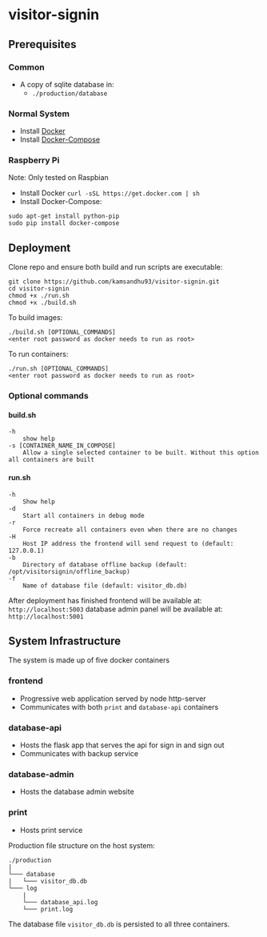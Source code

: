 # visitor-signin

## Prerequisites
### Common
 - A copy of sqlite database in:
   - `./production/database`

### Normal System
 - Install [Docker](https://docs.docker.com/install/)
 - Install [Docker-Compose](https://docs.docker.com/compose/install/#prerequisites)

### Raspberry Pi
Note: Only tested on Raspbian
 - Install Docker
 `curl -sSL https://get.docker.com | sh`
 - Install Docker-Compose:
 ```
 sudo apt-get install python-pip
 sudo pip install docker-compose
 ```

## Deployment
Clone repo and ensure both build and run scripts are executable:
 ```
 git clone https://github.com/kamsandhu93/visitor-signin.git
 cd visitor-signin
 chmod +x ./run.sh
 chmod +x ./build.sh
 ```

 To build images:
 ```
 ./build.sh [OPTIONAL_COMMANDS]
 <enter root password as docker needs to run as root>
 ```

 To run containers:
 ```
 ./run.sh [OPTIONAL_COMMANDS]
 <enter root password as docker needs to run as root>
 ```

### Optional commands
#### build.sh
```
-h
    show help
-s [CONTAINER_NAME_IN_COMPOSE]
    Allow a single selected container to be built. Without this option all containers are built
```

#### run.sh
```
-h
    Show help
-d
    Start all containers in debug mode
-r
    Force recreate all containers even when there are no changes
-H
    Host IP address the frontend will send request to (default: 127.0.0.1)
-b
    Directory of database offline backup (default: /opt/visitorsignin/offline_backup)
-f
    Name of database file (default: visitor_db.db)
```

After deployment has finished
frontend will be available at: `http://localhost:5003`
database admin panel will be available at: `http://localhost:5001`

## System Infrastructure
The system is made up of five docker containers

### frontend
 - Progressive web application served by node http-server
 - Communicates with both `print` and `database-api` containers

### database-api
 - Hosts the flask app that serves the api for sign in and sign out
 - Communicates with backup service

### database-admin
 - Hosts the database admin website

### print
 - Hosts print service

Production file structure on the host system:
```
./production
|
└─── database
|   └─── visitor_db.db
└─── log
    |
    └─── database_api.log
    └─── print.log
```
The database file `visitor_db.db` is persisted to all three containers.
